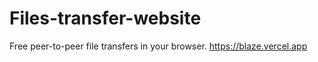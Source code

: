 # Files-transfer-website
Free peer-to-peer file transfers in your browser.
https://blaze.vercel.app
